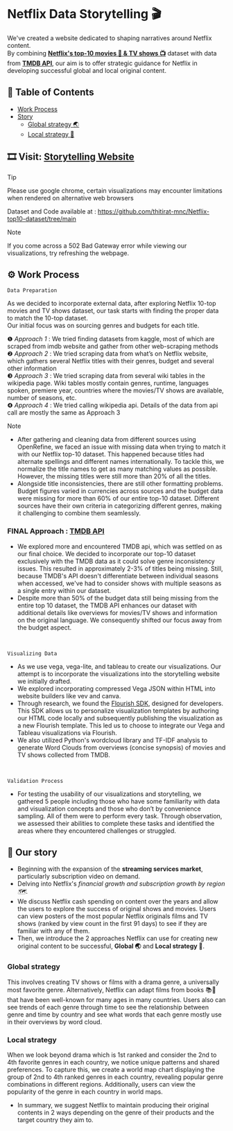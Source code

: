 # Netflix Data Storytelling 🎬
We've created a website dedicated to shaping narratives around Netflix content. <br>
By combining [**Netflix's top-10 movies 🍿 & TV shows 📺**](https://www.netflix.com/tudum/top10/) dataset with data from [**TMDB API**](https://developer.themoviedb.org/reference/intro/getting-started), our aim is to offer strategic guidance for Netflix in developing successful global and local original content.

## 🔗 Table of Contents
- [Work Process](#⚙️-work-process)
- [Story](#our-story)
  - [Global strategy 🌏](#global-strategy)
  - [Local strategy 📍](#local-strategy)


## 🎞️ Visit: [Storytelling Website](https://netflixvis.my.canva.site/)

> [!TIP]
> Please use google chrome, certain visualizations may encounter limitations when rendered on alternative web browsers


Dataset and Code available at :
https://github.com/thitirat-mnc/Netflix-top10-dataset/tree/main

> [!NOTE]
> If you come across a 502 Bad Gateway error while viewing our visualizations, try refreshing the webpage. 

## ⚙️ Work Process
```
Data Preparation
```
As we decided to incorporate external data, after exploring Netflix 10-top movies and TV shows dataset, our task starts with finding the proper data to match the 10-top dataset. <br>Our initial focus was on sourcing genres and budgets for each title. <br>

❶ *Approach 1* : We tried finding datasets from kaggle, most of which are scraped from imdb website and gather from other web-scraping methods <br>
❷ *Approach 2* : We tried scraping data from what’s on Netflix website, which gathers several Netflix titles with their genres, budget and several other information <br>
❸ *Approach 3* : We tried scraping data from several wiki tables in the wikipedia page. Wiki tables mostly contain genres, runtime, languages spoken, premiere year, countries where the movies/TV shows are available, number of seasons, etc. <br>
❹ *Approach 4* : We tried calling wikipedia api. Details of the data from api call are mostly the same as Approach 3 <br>
> [!NOTE]
> - After gathering and cleaning data from different sources using OpenRefine, we faced an issue with missing data when trying to match it with our Netflix top-10 dataset. This happened because titles had alternate spellings and different names internationally. To tackle this, we normalize the title names to get as many matching values as possible. However, the missing titles were still more than 20% of all the titles.
> - Alongside title inconsistencies, there are still other formatting problems. Budget figures varied in currencies across sources and the budget data were missing for more than 60% of our entire top-10 dataset. Different sources have their own criteria in categorizing different genres, making it challenging to combine them seamlessly.

### FINAL Approach : [**TMDB API**](https://developer.themoviedb.org/reference/intro/getting-started)
- We explored more and encountered TMDB api, which was settled on as our final choice. We decided to incorporate our top-10 dataset exclusively with the TMDB data as it could solve genre inconsistency issues. This resulted in approximately 2-3% of titles being missing. Still, because TMDB's API doesn't differentiate between individual seasons when accessed, we've had to consider shows with multiple seasons as a single entry within our dataset. 
- Despite more than 50% of the budget data still being missing from the entire top 10 dataset, the TMDB API enhances our dataset with additional details like overviews for movies/TV shows and information on the original language. We consequently shifted our focus away from the budget aspect.
<br>

```
Visualizing Data
```
- As we use vega, vega-lite, and tableau to create our visualizations. Our attempt is to incorporate the visualizations into the storytelling website we initially drafted. 
- We explored incorporating compressed Vega JSON within HTML into website builders like vev and canva.
- Through research, we found the [Flourish SDK](https://developers.flourish.studio/sdk/introduction/), designed for developers. This SDK allows us to personalize visualization templates by authoring our HTML code locally and subsequently publishing the visualization as a new Flourish template. This led us to choose to integrate our Vega and Tableau visualizations via Flourish.
- We also utilized Python's wordcloud library and TF-IDF analysis to generate Word Clouds from overviews (concise synopsis) of movies and TV shows collected from TMDB.
<br>

```
Validation Process
```
- For testing the usability of our visualizations and storytelling, we gathered 5 people including those who have some familiarity with data and visualization concepts and those who don’t by convenience sampling. All of them were to perform every task. Through observation, we assessed their abilities to complete these tasks and identified the areas where they encountered challenges or struggled.

## 💭 Our story 
- Beginning with the expansion of the **streaming services market**, particularly subscription video on demand.
- Delving into Netflix's *financial growth and subscription growth by region 🗺*. 
- We discuss Netflix cash spending on content over the years and allow the users to explore the success of original shows and movies. Users can view posters of the most popular Netflix originals films and TV shows (ranked by view count in the first 91 days) to see if they are familiar with any of them.
- Then, we introduce the 2 approaches Netflix can use for creating new original content to be successful, **Global 🌏** and **Local strategy 📍**. 
### **Global strategy**
This involves creating TV shows or films with a drama genre, a universally most favorite genre. Alternatively, Netflix can adapt films from books 📚📒 that have been well-known for many ages in many countries. Users also can see trends of each genre through time to see the relationship between genre and time by country and see what words that each genre mostly use in their overviews by word cloud.
### **Local strategy**
When we look beyond drama which is 1st ranked and consider the 2nd to 4th favorite genres in each country, we notice unique patterns and shared preferences. To capture this, we create a world map chart displaying the group of 2nd to 4th ranked genres in each country, revealing popular genre combinations in different regions. Additionally, users can view the popularity of the genre in each country in world maps. 
- In summary, we suggest Netflix to maintain producing their original contents in 2 ways depending on the genre of their products and the target country they aim to.
